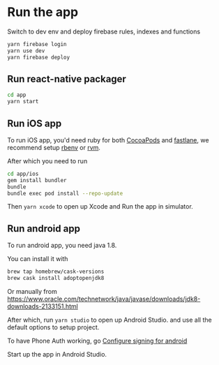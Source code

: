 # Run the app

Switch to dev env and deploy firebase rules, indexes and functions

```bash
yarn firebase login
yarn use dev
yarn firebase deploy
```

## Run react-native packager

```bash
cd app
yarn start
```

## Run iOS app

To run iOS app, you'd need ruby for both [CocoaPods](https://cocoapods.org/) and [fastlane](https://fastlane.tools/),
we recommend setup [rbenv](https://github.com/rbenv/rbenv) or [rvm](https://rvm.io/).

After which you need to run

```bash
cd app/ios
gem install bundler
bundle
bundle exec pod install --repo-update
```

Then `yarn xcode` to open up Xcode and Run the app in simulator.

## Run android app

To run android app, you need java 1.8.

You can install it with

```bash
brew tap homebrew/cask-versions
brew cask install adoptopenjdk8
```

Or manually from https://www.oracle.com/technetwork/java/javase/downloads/jdk8-downloads-2133151.html

After which, run `yarn studio` to open up Android Studio. and use all the default options to setup project.

To have Phone Auth working, go [Configure signing for android](guides/internal-distribution.md#android-signing)

Start up the app in Android Studio.
